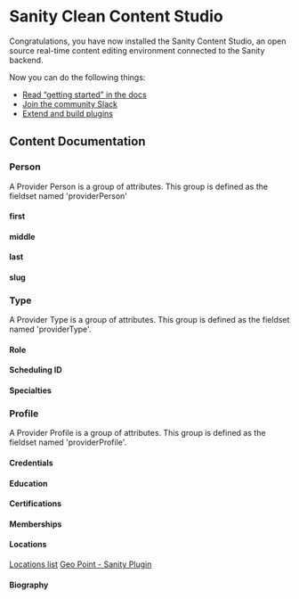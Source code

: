 # Sanity Clean Content Studio

Congratulations, you have now installed the Sanity Content Studio, an open source real-time content editing environment connected to the Sanity backend.

Now you can do the following things:

- [Read “getting started” in the docs](https://www.sanity.io/docs/introduction/getting-started?utm_source=readme)
- [Join the community Slack](https://slack.sanity.io/?utm_source=readme)
- [Extend and build plugins](https://www.sanity.io/docs/content-studio/extending?utm_source=readme)

## Content Documentation


### Person

A Provider Person is a group of attributes. This group is defined as the fieldset named 'providerPerson'

#### first

#### middle

#### last

#### slug


### Type

A Provider Type is a group of attributes. This group is defined as the fieldset named 'providerType'.

#### Role

#### Scheduling ID

#### Specialties


### Profile

A Provider Profile is a group of attributes. This group is defined as the fieldset named 'providerProfile'.

#### Credentials

#### Education

#### Certifications

#### Memberships

#### Locations
[Locations list](https://www.manateephysicianalliance.com/)
[Geo Point - Sanity Plugin](https://www.sanity.io/docs/geopoint-type)

#### Biography